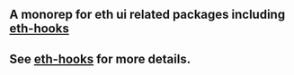 ## A monorep for eth ui related packages including [eth-hooks](packages/eth-hooks/README.md)

## See [eth-hooks](packages/eth-hooks/README.md) for more details.
